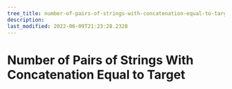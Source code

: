 ```yaml
---
tree_title: number-of-pairs-of-strings-with-concatenation-equal-to-target
description: 
last_modified: 2022-06-09T21:23:28.2328
---
```


# Number of Pairs of Strings With Concatenation Equal to Target
